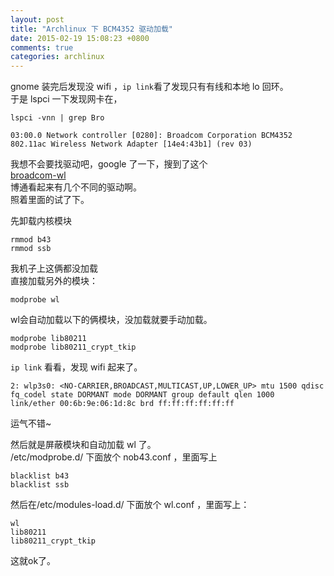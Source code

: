 ```yaml
---
layout: post
title: "Archlinux 下 BCM4352 驱动加载"
date: 2015-02-19 15:08:23 +0800
comments: true
categories: archlinux
---
```

gnome 装完后发现没 wifi ，```ip link```看了发现只有有线和本地 lo 回环。  
于是 lspci 一下发现网卡在，

    lspci -vnn | grep Bro
    
    03:00.0 Network controller [0280]: Broadcom Corporation BCM4352 802.11ac Wireless Network Adapter [14e4:43b1] (rev 03)

我想不会要找驱动吧，google 了一下，搜到了这个  
[broadcom-wl](https://wiki.archlinux.org/index.php/broadcom_wireless#broadcom-wl)  
博通看起来有几个不同的驱动啊。  
照着里面的试了下。  

先卸载内核模块

    rmmod b43
    rmmod ssb

我机子上这俩都没加载  
直接加载另外的模块：

    modprobe wl

wl会自动加载以下的俩模块，没加载就要手动加载。

    modprobe lib80211
    modprobe lib80211_crypt_tkip

```ip link``` 看看，发现 wifi 起来了。

    2: wlp3s0: <NO-CARRIER,BROADCAST,MULTICAST,UP,LOWER_UP> mtu 1500 qdisc fq_codel state DORMANT mode DORMANT group default qlen 1000
    link/ether 00:6b:9e:06:1d:8c brd ff:ff:ff:ff:ff:ff

运气不错~  

然后就是屏蔽模块和自动加载 wl 了。  
/etc/modprobe.d/ 下面放个 nob43.conf ，里面写上

    blacklist b43
    blacklist ssb

然后在/etc/modules-load.d/ 下面放个 wl.conf ，里面写上：

    wl
    lib80211
    lib80211_crypt_tkip

这就ok了。  


